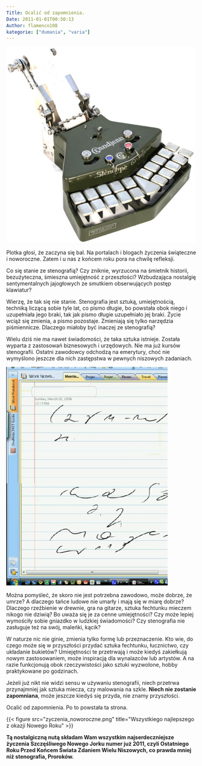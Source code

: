 ```yaml
---
Title: Ocalić od zapomnienia.
Date: 2011-01-01T00:50:13
Author: flamenco108
kategorie: ["dumania", "varia"]
---
```


![](grandjean-01.jpg)

Plotka
głosi, że zaczyna się bal. Na portalach i blogach życzenia świąteczne i
noworoczne. Zatem i u nas z końcem roku pora na chwilę refleksji.

Co
się stanie ze stenografią? Czy zniknie, wyrzucona na śmietnik historii,
bezużyteczna, śmieszna umiejętność z przeszłości? Wzbudzająca nostalgię
sentymentalnych jajogłowych ze smutkiem obserwujących postęp klawiatur?

Wierzę, że tak się nie stanie. Stenografia jest sztuką, umiejętnością,
techniką liczącą sobie tyle lat, co pismo długie, bo powstała obok niego
i uzupełniała jego braki, tak jak pismo długie uzupełniało jej braki.
Życie wciąż się zmienia, a pismo pozostaje. Zmieniają się tylko
narzędzia piśmiennicze. Dlaczego miałoby być inaczej ze stenografią?

Wielu dziś nie ma nawet świadomości, że taka sztuka istnieje. Została
wyparta z zastosowań biznesowych i urzędowych. Nie ma już kursów
stenografii. Ostatni zawodowcy odchodzą na emerytury, choć nie wymyślono
jeszcze dla nich zastępstwa w pewnych niszowych zadaniach.

![](tablet-gregg.png)

Można
pomyśleć, że skoro nie jest potrzebna zawodowo, może dobrze, że umrze? A
dlaczego tańce ludowe nie umarły i mają się w miarę dobrze? Dlaczego
rzeźbienie w drewnie, gra na gitarze, sztuka fechtunku mieczem nikogo
nie dziwią? Bo uważa się je za cenne umiejętności? Czy może lepiej
wymościły sobie gniazdko w ludzkiej świadomości? Czy stenografia nie
zasługuje też na swój, maleńki, kącik?

W naturze nic nie ginie, zmienia tylko formę lub przeznaczenie. Kto wie,
do czego może się w przyszłości przydać sztuka fechtunku, łucznictwo,
czy układanie bukietów? Umiejętności te przetrwają i może kiedyś
zakiełkują nowym zastosowaniem, może inspiracją dla wynalazców lub
artystów. A na razie funkcjonują obok rzeczywistości jako sztuki
wyzwolone, hobby praktykowane po godzinach.

Jeżeli już nikt nie widzi sensu w używaniu stenografii, niech przetrwa
przynajmniej jak sztuka miecza, czy malowania na szkle. 
**Niech nie zostanie zapomniana**, 
może jeszcze kiedyś się przyda, nie znamy
przyszłości.

Ocalić od zapomnienia. Po to powstała ta strona.

<!--
![]({filename}/wp-images/uploads/2011/01/zyczenia_noworoczne-300x214.png){width="320" height="228"}]({filename}/wp-images/uploads/2011/01/zyczenia_noworoczne.png)

  <span style="color: blue;">Wszystkiego najlepszego  
 z okazji Nowego Roku</span> -->
 
 {{< figure src="zyczenia_noworoczne.png" title="Wszystkiego najlepszego z okazji Nowego Roku" >}}

**Tą nostalgiczną nutą składam Wam wszystkim najserdeczniejsze życzenia
Szczęśliwego Nowego Jorku numer już 2011, czyli Ostatniego Roku Przed
Końcem Świata Zdaniem Wielu Niszowych, co prawda mniej niż stenografia, Proroków.**

